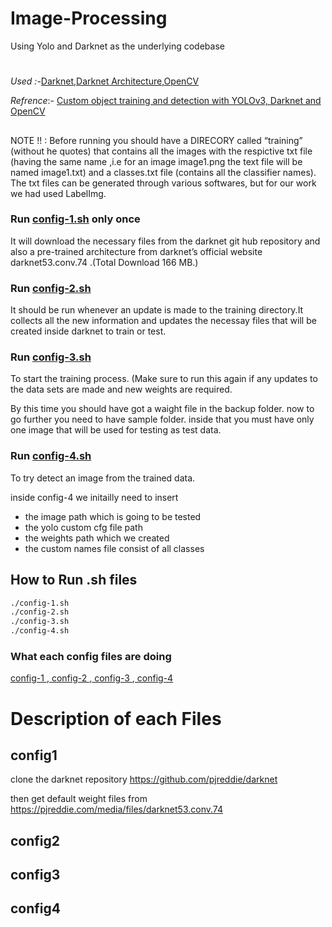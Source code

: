 ﻿# Image-Processing
Using Yolo and Darknet as the underlying codebase

#
*Used :-*[Darknet](https://github.com/pjreddie/darknet),[Darknet Architecture](https://pjreddie.com/media/files/darknet53.conv.74),[OpenCV](https://gist.github.com/8082bfe067b202b9162c419eb716582a.git)

*Refrence*:- [Custom object training and detection with YOLOv3, Darknet and OpenCV](https://blog.francium.tech/custom-object-training-and-detection-with-yolov3-darknet-and-opencv-41542f2ff44e)

## 
NOTE !! : Before running you should have a DIRECORY called “training” (without he quotes) that contains all the images with the respictive txt file (having the same name ,i.e for an image image1.png the text file will be named image1.txt) and a classes.txt file (contains all the classifier names). The txt files can be generated through various softwares, but for our work we had used LabelImg.

### Run [config-1.sh](config-1.sh) only once
It will download the necessary files from the darknet git hub repository and also a pre-trained architecture from darknet’s official website darknet53.conv.74 .(Total Download 166 MB.)

### Run [config-2.sh](config-2.sh)
It should be run whenever an update is made to the training directory.It collects all the new information and updates the necessay files that will be created inside darknet to train or test.

### Run [config-3.sh](config-3.sh)
To start the training process. (Make sure to run this again if any updates to the data sets are made and new weights are required.

By this time you should have got a waight file in the backup folder. now to go further you need to have sample folder. inside that you must have only one image that will be used for testing as test data.
### Run [config-4.sh](config-4.sh) 
To try detect an image from the trained data.

inside config-4 we initailly need to insert 
- the image path which is going to be tested
- the yolo custom cfg file path
- the weights path which we created
- the custom names file consist of all classes 

## How to Run .sh files
```bash
./config-1.sh
./config-2.sh
./config-3.sh
./config-4.sh
```
### What each config files are doing 
[ config-1 ](##config1),[ config-2 ](##config2),[ config-3 ](##config3),[ config-4 ](##config4)

# Description of each Files
## config1
clone the darknet repository https://github.com/pjreddie/darknet

then get default weight files from https://pjreddie.com/media/files/darknet53.conv.74
## config2
## config3
## config4
